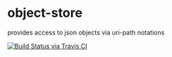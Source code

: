 # object-store

provides access to json objects via uri-path notations

[![Build Status via Travis CI](https://travis-ci.org/xhronos/object-store.svg?branch=master)](https://travis-ci.org/xhronos/object-store)
